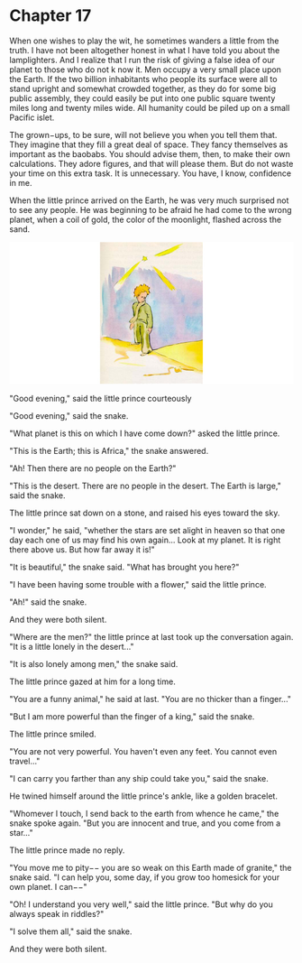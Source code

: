 # Chapter 17

When one wishes to play the wit, he sometimes wanders a little from the truth. I have not been altogether honest in what I have told you about the lamplighters. And I realize that I run the risk of giving a false idea of our planet to those who do not k now it. Men occupy a very small place upon the Earth. If the two billion inhabitants who people its surface were all to stand upright and somewhat crowded together, as they do for some big public assembly, they could easily be put into one public square twenty miles long and twenty miles wide. All humanity could be piled up on a small Pacific islet.

The grown−ups, to be sure, will not believe you when you tell them that. They imagine that they fill a great deal of space. They fancy themselves as important as the baobabs. You should advise them, then, to make their own calculations. They adore figures, and that will please them. But do not waste your time on this extra task. It is unnecessary. You have, I know, confidence in me.

When the little prince arrived on the Earth, he was very much surprised not to see any people. He was beginning to be afraid he had come to the wrong planet, when a coil of gold, the color of the moonlight, flashed across the sand.

![Image 17-1](assets/17-1.jpg)

"Good evening," said the little prince courteously

"Good evening," said the snake.

"What planet is this on which I have come down?" asked the little prince.

"This is the Earth; this is Africa," the snake answered.

"Ah! Then there are no people on the Earth?"

"This is the desert. There are no people in the desert. The Earth is large," said the snake.

The little prince sat down on a stone, and raised his eyes toward the sky.

"I wonder," he said, "whether the stars are set alight in heaven so that one day each one of us may find his own again... Look at my planet. It is right there above us. But how far away it is!"

"It is beautiful," the snake said. "What has brought you here?"

"I have been having some trouble with a flower," said the little prince.

"Ah!" said the snake.

And they were both silent.

"Where are the men?" the little prince at last took up the conversation again. "It is a little lonely in the desert..."

"It is also lonely among men," the snake said.

The little prince gazed at him for a long time.

"You are a funny animal," he said at last. "You are no thicker than a finger..."

"But I am more powerful than the finger of a king," said the snake.

The little prince smiled.

"You are not very powerful. You haven't even any feet. You cannot even travel..."

"I can carry you farther than any ship could take you," said the snake.

He twined himself around the little prince's ankle, like a golden bracelet.

"Whomever I touch, I send back to the earth from whence he came," the snake spoke again. "But you are innocent and true, and you come from a star..."

The little prince made no reply.

"You move me to pity−− you are so weak on this Earth made of granite," the snake said. "I can help you, some day, if you grow too homesick for your own planet. I can−−"

"Oh! I understand you very well," said the little prince. "But why do you always speak in riddles?"

"I solve them all," said the snake.

And they were both silent.